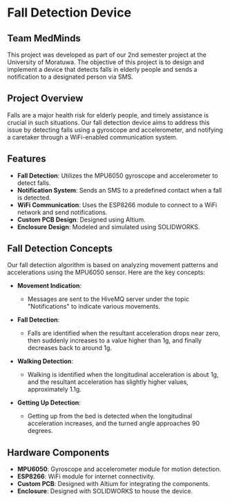 # Fall Detection Device

## Team MedMinds

This project was developed as part of our 2nd semester project at the University of Moratuwa. The objective of this project is to design and implement a device that detects falls in elderly people and sends a notification to a designated person via SMS.

## Project Overview

Falls are a major health risk for elderly people, and timely assistance is crucial in such situations. Our fall detection device aims to address this issue by detecting falls using a gyroscope and accelerometer, and notifying a caretaker through a WiFi-enabled communication system.

## Features

- **Fall Detection**: Utilizes the MPU6050 gyroscope and accelerometer to detect falls.
- **Notification System**: Sends an SMS to a predefined contact when a fall is detected.
- **WiFi Communication**: Uses the ESP8266 module to connect to a WiFi network and send notifications.
- **Custom PCB Design**: Designed using Altium.
- **Enclosure Design**: Modeled and simulated using SOLIDWORKS.

## Fall Detection Concepts

Our fall detection algorithm is based on analyzing movement patterns and accelerations using the MPU6050 sensor. Here are the key concepts:

- **Movement Indication**: 
  - Messages are sent to the HiveMQ server under the topic "Notifications" to indicate various movements.

- **Fall Detection**:
  - Falls are identified when the resultant acceleration drops near zero, then suddenly increases to a value higher than 1g, and finally decreases back to around 1g.

- **Walking Detection**:
  - Walking is identified when the longitudinal acceleration is about 1g, and the resultant acceleration has slightly higher values, approximately 1.1g.

- **Getting Up Detection**:
  - Getting up from the bed is detected when the longitudinal acceleration increases, and the turned angle approaches 90 degrees.

## Hardware Components

- **MPU6050**: Gyroscope and accelerometer module for motion detection.
- **ESP8266**: WiFi module for internet connectivity.
- **Custom PCB**: Designed with Altium for integrating the components.
- **Enclosure**: Designed with SOLIDWORKS to house the device.
